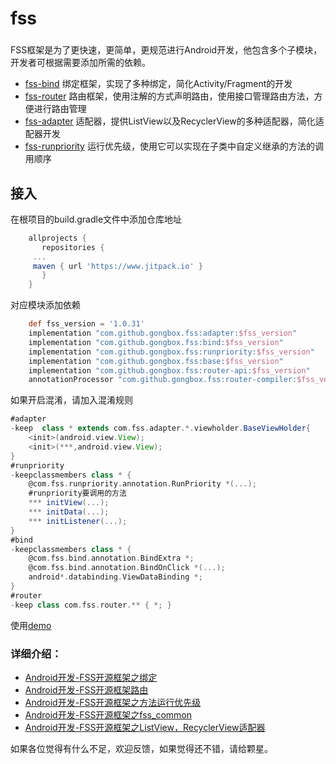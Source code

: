 # fss

###
  FSS框架是为了更快速，更简单，更规范进行Android开发，他包含多个子模块，开发者可根据需要添加所需的依赖。 
+ [fss-bind](https://www.jianshu.com/p/ec05e3e7d319)
绑定框架，实现了多种绑定，简化Activity/Fragment的开发
+ [fss-router](https://www.jianshu.com/p/ab618a57adc3)
路由框架，使用注解的方式声明路由，使用接口管理路由方法，方便进行路由管理
+ [fss-adapter](https://www.jianshu.com/p/0dfc654324d4)
适配器，提供ListView以及RecyclerView的多种适配器，简化适配器开发
+ [fss-runpriority](https://www.jianshu.com/p/1606421edc7a)
运行优先级，使用它可以实现在子类中自定义继承的方法的调用顺序

## 接入
在根项目的build.gradle文件中添加仓库地址
```gradle
    allprojects {
       repositories {
	 ...
	 maven { url 'https://www.jitpack.io' }
       }
    }
```
对应模块添加依赖
```gradle
    def fss_version = '1.0.31'
    implementation "com.github.gongbox.fss:adapter:$fss_version"              //适配器模块
    implementation "com.github.gongbox.fss:bind:$fss_version"                 //绑定
    implementation "com.github.gongbox.fss:runpriority:$fss_version"          //运行优先级
    implementation "com.github.gongbox.fss:base:$fss_version"                 //包含adapter，bind，runpriority模块，同时还有Activity和Fragment的基类
    implementation "com.github.gongbox.fss:router-api:$fss_version"           //路由
    annotationProcessor "com.github.gongbox.fss:router-compiler:$fss_version" //路由注解处理器
``` 

如果开启混淆，请加入混淆规则
```gradle
#adapter
-keep  class * extends com.fss.adapter.*.viewholder.BaseViewHolder{
    <init>(android.view.View);
    <init>(***,android.view.View);
}
#runpriority
-keepclassmembers class * {
    @com.fss.runpriority.annotation.RunPriority *(...);
    #runpriority要调用的方法
    *** initView(...);
    *** initData(...);
    *** initListener(...);
}
#bind
-keepclassmembers class * {
    @com.fss.bind.annotation.BindExtra *;
    @com.fss.bind.annotation.BindOnClick *(...);
    android*.databinding.ViewDataBinding *;
}
#router
-keep class com.fss.router.** { *; }
```

使用[demo](https://github.com/gongbox/fss_demo)
      
### 详细介绍：
- [Android开发-FSS开源框架之绑定](https://www.jianshu.com/p/ec05e3e7d319)
- [Android开发-FSS开源框架路由](https://www.jianshu.com/p/ab618a57adc3)
- [Android开发-FSS开源框架之方法运行优先级](https://www.jianshu.com/p/1606421edc7a)
- [Android开发-FSS开源框架之fss_common](https://www.jianshu.com/p/c861716d1421)
- [Android开发-FSS开源框架之ListView，RecyclerView适配器](https://www.jianshu.com/p/0dfc654324d4)

如果各位觉得有什么不足，欢迎反馈，如果觉得还不错，请给颗星。
